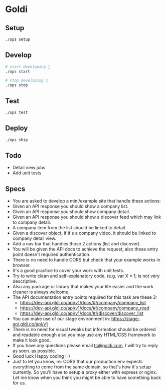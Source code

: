 # Goldi

## Setup

```bash
./ops setup
```

## Develop

```bash
# start developing 🎉
./ops start

# stop developing 🍺
./ops stop
```

## Test

```bash
./ops test
```

## Deploy

```bash
./ops ship
```

## Todo

- Detail view jobs
- Add unit tests

## Specs

- You are asked to develop a mini/example site that handle these actions:
- Given an API response you should show a company list.
- Given an API response you should show company detail.
- Given an API response you should show a discover feed which may link to company detail.
- A company item from the list should be linked to detail.
- Given a discover object, if it's a company video, it should be linked to company detail view.
- Add a nav bar that handles those 2 actions (list and discover).
- You will be given the API docs to achieve the request, also these entry point doesn't required authentication.
- There is no need to handle CORS but check that your example works in browser.
- It's a good practice to cover your work with unit tests.
- Try to write clean and self-explanatory code, (e.g. var X = 1; is not very descriptive.
- Also any package or library that makes your life easier and the work cleaner is always welcome.
- The API documentation entry points required for this task are these 3:
  - https://dev-api.gldi.co/api/v1/docs/#!/company/company_list
  - https://dev-api.gldi.co/api/v1/docs/#!/company/company_read
  - https://dev-api.gldi.co/api/v1/docs/#!/discover/discover_list
- You can make use of our stage environment in: https://stage-api.gldi.co/api/v1
- There is no need for visual tweaks but information should be ordered and readable enough also you may use any HTML/CSS framework to make it look good.
- If you have any questions please email tc@goldi.com, I will try to reply as soon. as possible.
- Good luck Happy coding :-)
- Just to let you know, re: CORS that our production env expects everything to come from the same domain, so that's how it's setup currently. So you'll have to setup a proxy either with express or nginx. Let me know when you think you might be able to have something back for us.

